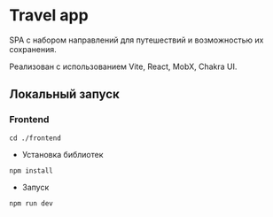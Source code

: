 # Travel app

SPA с набором направлений для путешествий и возможностью их сохранения.

Реализован с использованием Vite, React, MobX, Chakra UI.

## Локальный запуск

### Frontend

```
cd ./frontend
```

- Установка библиотек

```
npm install
```

- Запуск

```
npm run dev
```

